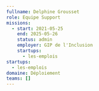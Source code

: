 ```yaml
---
fullname: Delphine Grousset
role: Equipe Support
missions:
  - start: 2021-05-25
    end: 2025-05-26
    status: admin
    employer: GIP de l'Inclusion
    startups:
      - les-emplois
startups:
  - les-emplois
domaine: Déploiement
teams: []
---
```

